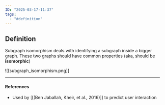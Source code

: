 ```yaml
---
ID: "2025-03-17-11:37"
tags:
  - "#definition"
---
```

## Definition

Subgraph isomorphism deals with identifying a subgraph inside a bigger graph. These two graphs should have common properties (aka, should be **isomorphic**)

![[subgraph_isomorphism.png]]

---
#### References
- Used by [[(Ben Jaballah, Kheir, et al., 2016)]] to predict user interaction